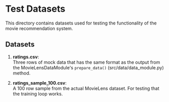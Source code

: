 # Test Datasets

This directory contains datasets used for testing the functionality of the
movie recommendation system.

## Datasets

1. **ratings.csv**:  
Three rows of mock data that has the same format as the output from the MovieLensDataModule's `prepare_data()` (src/data/data_module.py) method.

2. **ratings_sample_100.csv**:  
A 100 row sample from the actual MovieLens dataset. For testing that the training loop works.